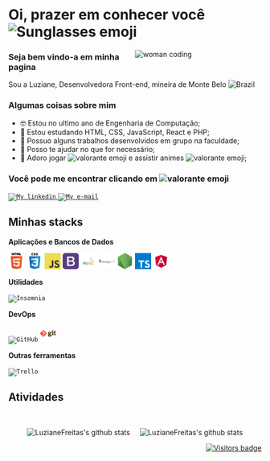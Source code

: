 # Oi, prazer em conhecer você <img width="30" src="https://emojis.slackmojis.com/emojis/images/1531849430/4246/blob-sunglasses.gif?1531849430" alt="Sunglasses emoji" />

<img align="right" width="50%" src="https://media.giphy.com/media/L1R1tvI9svkIWwpVYr/giphy.gif" alt="woman coding" />

### Seja bem vindo-a em minha pagina

<p>
  Sou a Luziane, Desenvolvedora Front-end, mineira de Monte Belo <img width="16" src="https://www.flaticon.com/svg/static/icons/svg/197/197386.svg" alt="Brazil" />
</p>  


### Algumas coisas sobre mim
- 🤓 Estou no ultimo ano de Engenharia de Computação;
- 🌱 Estou estudando HTML, CSS, JavaScript, React e PHP;
- 👯 Possuo alguns trabalhos desenvolvidos em grupo na faculdade;
- 🤔 Posso te ajudar no que for necessário;
- 💬 Adoro jogar <img width="20" src="https://emojis.slackmojis.com/emojis/images/1589798377/9104/valorant.png?1589798377" alt="valorante emoji" /> e assistir animes <img width="20" src="https://emojis.slackmojis.com/emojis/images/1571766665/6754/anime.gif?1571766665" alt="valorante emoji" />;

### Você pode me encontrar clicando em <img width="17" src="https://emojis.slackmojis.com/emojis/images/1532135484/4258/click.png?1532135484" alt="valorante emoji" /> 

<a href="https://www.linkedin.com/in/freitasluziane/">
  <code><img alt="My linkedin" width="28" src="https://www.flaticon.com/svg/static/icons/svg/1383/1383262.svg" /></code>
</a>

<a href="mailto:freitas.lu@outlook.com">
  <code><img alt="My e-mail" width="32" src="https://www.flaticon.com/svg/static/icons/svg/324/324123.svg" /></code>
</a>

## Minhas stacks

**Aplicações e Bancos de Dados**

<code><img height="32" src="https://raw.githubusercontent.com/github/explore/80688e429a7d4ef2fca1e82350fe8e3517d3494d/topics/html/html.png" alt="HTML5"/></code>
<code><img height="32" src="https://raw.githubusercontent.com/github/explore/80688e429a7d4ef2fca1e82350fe8e3517d3494d/topics/css/css.png" alt="CSS"/></code>
<code><img height="32" src="https://raw.githubusercontent.com/github/explore/80688e429a7d4ef2fca1e82350fe8e3517d3494d/topics/javascript/javascript.png" alt="Javascript"/></code>
<code><img height="32" src="https://raw.githubusercontent.com/github/explore/80688e429a7d4ef2fca1e82350fe8e3517d3494d/topics/bootstrap/bootstrap.png" alt="Bootstrap"/></code>
<code><img height="32" src="https://raw.githubusercontent.com/github/explore/80688e429a7d4ef2fca1e82350fe8e3517d3494d/topics/mysql/mysql.png" alt="MySQL"/></code>
<code><img height="32" src="https://raw.githubusercontent.com/github/explore/80688e429a7d4ef2fca1e82350fe8e3517d3494d/topics/mongodb/mongodb.png" alt="MongoDB"/></code>
<code><img height="32" src="https://raw.githubusercontent.com/github/explore/80688e429a7d4ef2fca1e82350fe8e3517d3494d/topics/nodejs/nodejs.png" alt="Nodejs"/></code>
<code><img height="32" src="https://raw.githubusercontent.com/github/explore/80688e429a7d4ef2fca1e82350fe8e3517d3494d/topics/typescript/typescript.png" alt="Typescript"/></code>
<code><img height="32" src="https://raw.githubusercontent.com/github/explore/80688e429a7d4ef2fca1e82350fe8e3517d3494d/topics/angular/angular.png" alt="Angular"/></code>

**Utilidades**

<code><img height="32" src="https://dashboard.snapcraft.io/site_media/appmedia/2018/04/twitter-card-icon.png" alt="Insomnia"/></code>

**DevOps**

<code><img height="32" src="https://cdn3.iconfinder.com/data/icons/inficons/512/github.png" alt="GitHub"/></code>
<code><img height="32" src="https://raw.githubusercontent.com/github/explore/80688e429a7d4ef2fca1e82350fe8e3517d3494d/topics/git/git.png" alt="Git"/></code>

**Outras ferramentas**

<code><img height="32" src="https://cdn.iconscout.com/icon/free/png-512/trello-6-569395.png" alt="Trello"/></code>

## Atividades

</br>

<p align="center">
  <img src="https://github-readme-stats.vercel.app/api?username=LuzianeFreitas&show_icons=true&theme=dracula" alt="LuzianeFreitas's github stats" />
  &nbsp &nbsp
  <img src="https://github-readme-stats.vercel.app/api/top-langs/?username=LuzianeFreitas&layout=compact" alt="LuzianeFreitas's github stats" />
</p>




<p align="right">
  <a href="https://badges.pufler.dev">
      <img src="https://badges.pufler.dev/visits/LuzianeFreitas/LuzianeFreitas" alt="Visitors badge" />
   </a>
</p>
